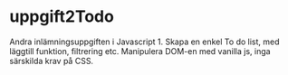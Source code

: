 # uppgift2Todo

Andra inlämningsuppgiften i Javascript 1. Skapa en enkel To do list, med läggtill funktion, filtrering etc.
Manipulera DOM-en med vanilla js, inga särskilda krav på CSS.
